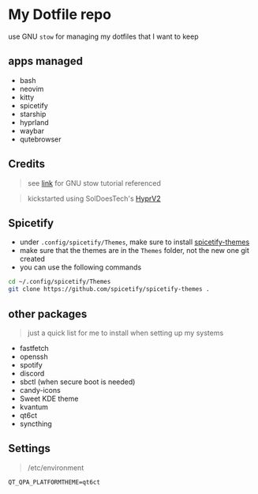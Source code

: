 # My Dotfile repo
use GNU `stow` for managing my dotfiles that I want to keep

## apps managed
- bash
- neovim
- kitty
- spicetify
- starship
- hyprland
- waybar
- qutebrowser

## Credits
> see [link](https://www.youtube.com/watch?v=y6XCebnB9gs&ab_channel=DreamsofAutonomy) for GNU stow tutorial referenced


> kickstarted using SolDoesTech's [HyprV2](https://github.com/SolDoesTech/HyprV2)

## Spicetify
- under `.config/spicetify/Themes`, make sure to install [spicetify-themes](https://github.com/spicetify/spicetify-themes)
- make sure that the themes are in the `Themes` folder, not the new one git created
- you can use the following commands
```bash
cd ~/.config/spicetify/Themes
git clone https://github.com/spicetify/spicetify-themes .
```


## other packages
> just a quick list for me to install when setting up my systems
- fastfetch 
- openssh
- spotify
- discord
- sbctl (when secure boot is needed)
- candy-icons
- Sweet KDE theme
- kvantum
- qt6ct
- syncthing

## Settings
> /etc/environment

`QT_QPA_PLATFORMTHEME=qt6ct`
